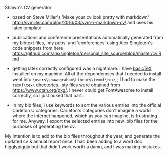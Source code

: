 Shawn's CV generator

- based on Steve Miller's 'Make your cv look pretty with markdown' <http://svmiller.com/blog/2016/03/svm-r-markdown-cv/> and uses his latex template
- publications and conference presentations automatically generated from my bibtext files, 'my pubs' and 'conferences' using Alex Singleton's code snippets from here
<https://github.com/alexsingleton/personal_site_source/blob/master/cv.Rmd>

- getting latex correctly configured was a nightmare. I have [basicTeX](https://www.tug.org/mactex/index.html) installed on my machine. All of the dependencies that I needed to install went into `\users\shawngraham\Library\texmf\tex\` ; I had to make the `texmf\tex\` directories. .sty files were obtained from https://www.ctan.org/pkg/. I never could get FontAwesome to install correctly, so I just nuked that part.

- In my bib files, I use keywords to sort the various entries into the official Carleton U categories. Carleton's categories don't imagine a world where the internet happened, which as you can imagine, is frustrating for me. Anyway. I export the selected entries into new .bib files for the purposes of generating the cv.

My intention is to add to the bib files throughout the year, and generate the updated cv & annual report once. I had been adding to a word doc higglypiggly but that didn't work worth a damn, and I was making mistakes.
